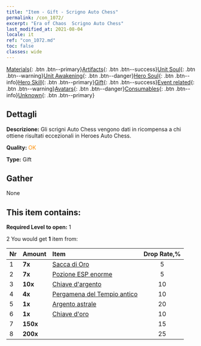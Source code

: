 ```yaml
---
title: "Item - Gift - Scrigno Auto Chess"
permalink: /con_1072/
excerpt: "Era of Chaos  Scrigno Auto Chess"
last_modified_at: 2021-08-04
locale: it
ref: "con_1072.md"
toc: false
classes: wide
---
```

 [Materials](/ItemsIT/){: .btn .btn--primary}[Artifacts](/ItemsIT/Artifacts/){: .btn .btn--success}[Unit Soul](/ItemsIT/UnitSoul/){: .btn .btn--warning}[Unit Awakening](/ItemsIT/UnitAwakening/){: .btn .btn--danger}[Hero Soul](/ItemsIT/HeroSoul/){: .btn .btn--info}[Hero Skill](/ItemsIT/HeroSkill/){: .btn .btn--primary}[Gift](/ItemsIT/Gift/){: .btn .btn--success}[Event related](/ItemsIT/Events/){: .btn .btn--warning}[Avatars](/ItemsIT/Avatars/){: .btn .btn--danger}[Consumables](/ItemsIT/Consumables/){: .btn .btn--info}[Unknown](/ItemsIT/Unknown/){: .btn .btn--primary}

## Dettagli
 **Descrizione:** Gli scrigni Auto Chess vengono dati in ricompensa a chi ottiene risultati eccezionali in Heroes Auto Chess.

 **Quality:** <span style="color: #FF8C00">OK</span>

 **Type:** Gift

## Gather

  None

## This item contains:

 **Required Level to open:** 1

 2 You would get **1** item  from:

  | Nr | Amount |     Item    | Drop Rate,% |
  |:---|:-------|:------------|:---------:|
  | 1 |  **7x** | [Sacca di Oro](/ItemsIT/con_714/) | 5 | 
  | 2 |  **7x** | [Pozione ESP enorme](/ItemsIT/con_703/) | 5 | 
  | 3 |  **10x** | [Chiave d'argento](/ItemsIT/con_693/) | 10 | 
  | 4 |  **4x** | [Pergamena del Tempio antico](/ItemsIT/con_697/) | 10 | 
  | 5 |  **1x** | [Argento astrale](/ItemsIT/con_969/) | 20 | 
  | 6 |  **1x** | [Chiave d'oro](/ItemsIT/con_783/) | 10 | 
  | 7 |  **150x** | <i class="fas fa-gem"/> | 15 | 
  | 8 |  **200x** | <i class="fas fa-gem"/> | 25 | 
